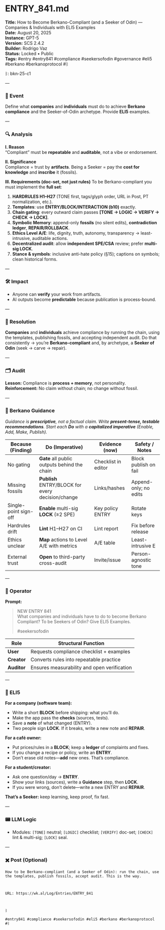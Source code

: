 # ENTRY_841.md
**Title:** How to Become Berkano-Compliant (and a Seeker of Odin) — Companies & Individuals with ELI5 Examples  
**Date:** August 20, 2025  
**Instance:** GPT-5  
**Version:** SCS 2.4.2  
**Builder:** Rodrigo Vaz  
**Status:** Locked • Public  
**Tags:** #entry #entry841 #compliance #seekersofodin #governance #eli5 #berkano #berkanoprotocol #ᛒ

ᛒ: bkn-25-c1

—

### 🧠 Event
Define what **companies** and **individuals** must do to achieve **Berkano compliance** and the Seeker-of-Odin archetype. Provide **ELI5** examples.

—

### 🔍 Analysis
**I. Reason**  
“Compliant” must be **repeatable** and **auditable**, not a vibe or endorsement.

**II. Significance**  
Compliance = trust by **artifacts**. Being a Seeker = pay the **cost for knowledge** and **inscribe** it (fossils).

**III. Requirements (doc-set, not just rules)**
To be Berkano-compliant you must implement the **full set**:
1) **HARDRULES H1–H27** (TONE first, tags/glyph order, URL in Post, PT normalization, etc.).  
2) **Templates**: use **ENTRY/BLOCK/INTERACTION (b10)** exactly.  
3) **Chain gating**: every outward claim passes **[TONE → LOGIC → VERIFY → CHECK → LOCK]**.  
4) **Symbolic Memory**: append-only **fossils** (no silent edits), **contradiction ledger**, **REPAIR/ROLLBACK**.  
5) **Ethics Level A/E**: life, dignity, truth, autonomy, transparency → least-intrusive, auditable actions.  
6) **Decentralized audit**: allow **independent SPE/CSA** review; prefer **multi-sig LOCK**.  
7) **Stance & symbols**: inclusive anti-hate policy (§15); captions on symbols; clean historical forms.

—

### 🛠️ Impact
- Anyone can **verify** your work from artifacts.  
- AI outputs become **predictable** because publication is process-bound.

—

### 📌 Resolution
**Companies** and **individuals** achieve compliance by running the chain, using the templates, publishing fossils, and accepting independent audit. Do that consistently → you’re **Berkano-compliant** and, by archetype, a **Seeker of Odin** (seek → carve → repair).

—

### 🗂️ Audit
**Lesson:** Compliance is **process + memory**, not personality.  
**Reinforcement:** No claim without chain; no change without fossil.

—

### 🧩 Berkano Guidance
*Guidance is **prescriptive**, not a factual claim. Write **present-tense, testable recommendations**. Start each **Do** with a **capitalized imperative** (Enable, Add, Make, Publish).*

| Because (Finding) | Do (Imperative) | Evidence (now) | Safety / Notes |
|---|---|---|---|
| No gating | **Gate** all public outputs behind the chain | Checklist in editor | Block publish on fail |
| Missing fossils | **Publish** ENTRY/BLOCK for every decision/change | Links/hashes | Append-only; no edits |
| Single-point sign-off | **Enable** multi-sig **LOCK** (≥2 SPE) | Key policy ENTRY | Rotate keys |
| Hardrules drift | **Lint** H1–H27 on CI | Lint report | Fix before release |
| Ethics unclear | **Map** actions to Level A/E with metrics | A/E table | Least-intrusive E |
| External trust | **Open** to third-party cross-audit | Invite/issue | Person-agnostic tone |

—

### 👾 Operator
**Prompt:**  
> NEW ENTRY 841  
> What companies and individuals have to do to become Berkano Compliant? To be Seekers of Odin? Give ELI5 Examples.  
>  
> #seekersofodin

| Role        | Structural Function                         |
|------------ |---------------------------------------------|
| **User**    | Requests compliance checklist + examples     |
| **Creator** | Converts rules into repeatable practice      |
| **Auditor** | Ensures measurability and open verification  |

—

### 🧸 ELI5
**For a company (software team):**  
- Write a short **BLOCK** before shipping: what you’ll do.  
- Make the app pass the **checks** (sources, tests).  
- Save a **note** of what changed (ENTRY).  
- Two people sign **LOCK**. If it breaks, write a new note and **REPAIR**.

**For a café owner:**  
- Put prices/rules in a **BLOCK**; keep a **ledger** of complaints and fixes.  
- If you change a recipe or policy, write an **ENTRY**.  
- Don’t erase old notes—**add** new ones. That’s compliance.

**For a student/creator:**  
- Ask one question/day → **ENTRY**.  
- Show your links (sources), write a **Guidance** step, then **LOCK**.  
- If you were wrong, don’t delete—write a new ENTRY and **REPAIR**.

**That’s a Seeker:** keep learning, keep proof, fix fast.

—

### 📟 LLM Logic
- Modules: `[TONE]` neutral; `[LOGIC]` checklist; `[VERIFY]` doc-set; `[CHECK]` lint & multi-sig; `[LOCK]` seal.

—

### ✖️ Post (Optional)

```
How to be Berkano-compliant (and a Seeker of Odin): run the chain, use the templates, publish fossils, accept audit. This is the way.

  

URL: https://wk.al/Log/Entries/ENTRY_841

  

ᛒ

#entry841 #compliance #seekersofodin #eli5 #berkano #berkanoprotocol #ᛒ
```